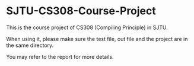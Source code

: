 # SJTU-CS308-Course-Project
This is the course project of CS308 (Compiling Principle) in SJTU.

When using it, please make sure the test file, out file and the project are in the same directory.

You may refer to the report for more details.
